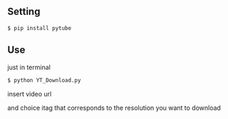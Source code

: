 <h2>Setting</h2>

```$ pip install pytube```

<h2>Use</h2>

just in terminal

```python
$ python YT_Download.py
```
insert video url

and choice itag that corresponds to the resolution you want to download
